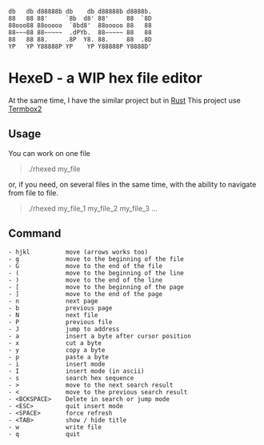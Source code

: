 ```
db   db d88888b db    db d88888b d8888b.
88   88 88'     `8b  d8' 88'     88  `8D
88ooo88 88ooooo  `8bd8'  88ooooo 88   88
88~~~88 88~~~~~  .dPYb.  88~~~~~ 88   88
88   88 88.     .8P  Y8. 88.     88  .8D
YP   YP Y88888P YP    YP Y88888P Y8888D'
```


# HexeD - a WIP hex file editor

At the same time, I have the similar project but in [Rust](https://github.com/LittleB0xes/rhexed)
This project use [Termbox2](https://github.com/termbox/termbox2)

## Usage
You can work on one file
> ./rhexed my_file

or, if you need, on several files in the same time, with the ability to navigate from file to file.
> ./rhexed my_file_1 my_file_2 my_file_3 ...

## Command
```
- hjkl          move (arrows works too)
- g             move to the beginning of the file
- G             move to the end of the file
- (             move to the beginning of the line
- )             move to the end of the line
- [             move to the beginning of the page
- ]             move to the end of the page
- n             next page
- b             previous page
- N             next file
- P             previous file
- J             jump to address
- a             insert a byte after cursor position
- x             cut a byte
- y             copy a byte 
- p             paste a byte
- i             insert mode
- I             insert mode (in ascii)
- s             search hex sequence
- >             move to the next search result
- <             move to the previous search result
- <BCKSPACE>    Delete in search or jump mode
- <ESC>         quit insert mode
- <SPACE>       force refresh
- <TAB>         show / hide title
- w             write file
- q             quit
```

